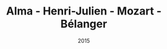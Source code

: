 ---
date: '2015'
title: 'Alma - Henri-Julien - Mozart - Bélanger'
type: ruelle_verte
district: 'Rosemont'
position: { lng: -73.61307805430914, lat: 45.535723639443205 }
---